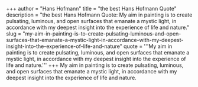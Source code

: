 +++
author = "Hans Hofmann"
title = "the best Hans Hofmann Quote"
description = "the best Hans Hofmann Quote: My aim in painting is to create pulsating, luminous, and open surfaces that emanate a mystic light, in accordance with my deepest insight into the experience of life and nature."
slug = "my-aim-in-painting-is-to-create-pulsating-luminous-and-open-surfaces-that-emanate-a-mystic-light-in-accordance-with-my-deepest-insight-into-the-experience-of-life-and-nature"
quote = '''My aim in painting is to create pulsating, luminous, and open surfaces that emanate a mystic light, in accordance with my deepest insight into the experience of life and nature.'''
+++
My aim in painting is to create pulsating, luminous, and open surfaces that emanate a mystic light, in accordance with my deepest insight into the experience of life and nature.
